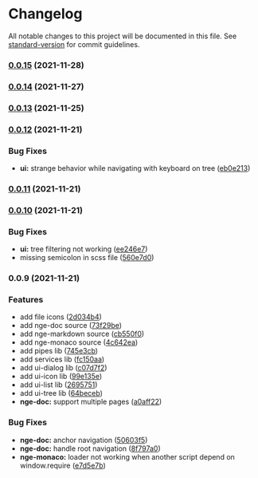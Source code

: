# Changelog

All notable changes to this project will be documented in this file. See [standard-version](https://github.com/conventional-changelog/standard-version) for commit guidelines.

### [0.0.15](https://github.com/mciissee/nge/compare/v0.0.14...v0.0.15) (2021-11-28)

### [0.0.14](https://github.com/mciissee/nge/compare/v0.0.13...v0.0.14) (2021-11-27)

### [0.0.13](https://github.com/mciissee/nge/compare/v0.0.12...v0.0.13) (2021-11-25)

### [0.0.12](https://github.com/mciissee/nge/compare/v0.0.11...v0.0.12) (2021-11-21)


### Bug Fixes

* **ui:** strange behavior while navigating with keyboard on tree ([eb0e213](https://github.com/mciissee/nge/commit/eb0e21338a45bb3f388811c9fa32ef5fc8fdf74e))

### [0.0.11](https://github.com/mciissee/nge/compare/v0.0.10...v0.0.11) (2021-11-21)

### [0.0.10](https://github.com/mciissee/nge/compare/v0.0.9...v0.0.10) (2021-11-21)


### Bug Fixes

* **ui:** tree filtering not working ([ee246e7](https://github.com/mciissee/nge/commit/ee246e7a144fc9e491715be280e04b0ada10fd17))
* missing semicolon in scss file ([560e7d0](https://github.com/mciissee/nge/commit/560e7d09c92509724f98af11dd8851232d707d06))

### 0.0.9 (2021-11-21)


### Features

* add file icons ([2d034b4](https://github.com/mciissee/nge/commit/2d034b4fdddac4b68a332754aaa24aa0acf77b5b))
* add nge-doc source ([73f29be](https://github.com/mciissee/nge/commit/73f29be05635b37cdee556a861a9b6ac7e040238))
* add nge-markdown source ([cb550f0](https://github.com/mciissee/nge/commit/cb550f0572563c9c1e3e86bd63df564efab28de7))
* add nge-monaco source ([4c642ea](https://github.com/mciissee/nge/commit/4c642eac2ad26f4d3601a01a50db9dec7c56ce18))
* add pipes lib ([745e3cb](https://github.com/mciissee/nge/commit/745e3cbb439f759f6fd6de1ebe906b0461134bbd))
* add services lib ([fc150aa](https://github.com/mciissee/nge/commit/fc150aa28b15a7d34d6d7ce6a93b7dff278063e5))
* add ui-dialog lib ([c07d7f2](https://github.com/mciissee/nge/commit/c07d7f2eb01d1e032326e80091d56e74d3252eb6))
* add ui-icon lib ([99e135e](https://github.com/mciissee/nge/commit/99e135e6cc9db54960b8942ea6e25d7f2621777b))
* add ui-list lib ([2695751](https://github.com/mciissee/nge/commit/2695751474693e702d0bf5abbc4b393dea6adf4a))
* add ui-tree lib ([64beceb](https://github.com/mciissee/nge/commit/64beceba0a53a4879af6e6e78d75e7df05d792be))
* **nge-doc:** support multiple pages ([a0aff22](https://github.com/mciissee/nge/commit/a0aff228afa8e47f76b2e9748086b9f415e8acc4))


### Bug Fixes

* **nge-doc:** anchor navigation ([50603f5](https://github.com/mciissee/nge/commit/50603f5d667b72e62891c1f123562773f31ab2bf))
* **nge-doc:** handle root navigation ([8f797a0](https://github.com/mciissee/nge/commit/8f797a04c95fb04df514c98ea1a22ce3d5ab72c3))
* **nge-monaco:** loader not working when another script depend on window.require ([e7d5e7b](https://github.com/mciissee/nge/commit/e7d5e7b6a30f1914176e84ac5f04232cc36fa340))
